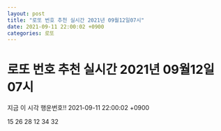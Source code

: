 ```yaml
---
layout: post
title: "로또 번호 추천 실시간 2021년 09월12일07시"
date: 2021-09-11 22:00:02 +0900
categories: 로또
---
```


# 로또 번호 추천 실시간 2021년 09월12일07시

지금 이 시각 행운번호!! 2021-09-11 22:00:02 +0900

 15  26  28  12  34  32 

